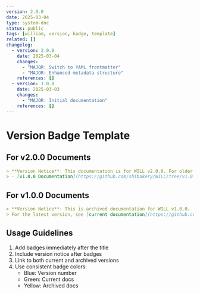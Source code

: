 ```yaml
---
version: 2.0.0
date: 2025-03-04
type: system-doc
status: public
tags: [william, version, badge, template]
related: []
changelog:
  - version: 2.0.0
    date: 2025-03-04
    changes:
      - "MAJOR: Switch to YAML frontmatter"
      - "MAJOR: Enhanced metadata structure"
    references: []
  - version: 1.0.0
    date: 2025-03-03
    changes:
      - "MAJOR: Initial documentation"
    references: []
---
```

# Version Badge Template

## For v2.0.0 Documents
```markdown
> **Version Notice**: This documentation is for WILL v2.0.0. For older versions:
> - [v1.0.0 Documentation](https://github.com/shibakery/WILL/tree/v1.0.0/versions/v1.0.0)
```

## For v1.0.0 Documents
```markdown
> **Version Notice**: This is archived documentation for WILL v1.0.0. 
> For the latest version, see [current documentation](https://github.com/shibakery/WILL/wiki).
```

## Usage Guidelines
1. Add badges immediately after the title
2. Include version notice after badges
3. Link to both current and archived versions
4. Use consistent badge colors:
   - Blue: Version number
   - Green: Current docs
   - Yellow: Archived docs
